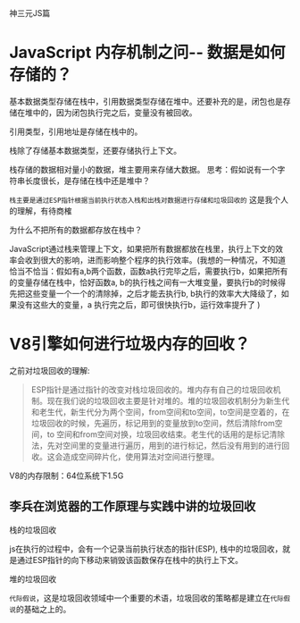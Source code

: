 神三元JS篇

# JavaScript 内存机制之问-- 数据是如何存储的？

 基本数据类型存储在栈中，引用数据类型存储在堆中。还要补充的是，闭包也是存储在堆中的，因为闭包执行完之后，变量没有被回收。

 引用类型，引用地址是存储在栈中的。

栈除了存储基本数据类型，还要存储执行上下文。

栈存储的数据相对量小的数据，堆主要用来存储大数据。
思考：假如说有一个字符串长度很长，是存储在栈中还是堆中？

`栈主要是通过ESP指针根据当前执行状态入栈和出栈对数据进行存储和垃圾回收的` 这是我个人的理解，有待商榷

为什么不把所有的数据都存放在栈中？

JavaScript通过栈来管理上下文，如果把所有数据都放在栈里，执行上下文的效率会收到很大的影响，进而影响整个程序的执行效率。(我想的一种情况，不知道恰当不恰当：假如有a,b两个函数，函数a执行完毕之后，需要执行b，如果把所有的变量存储在栈中，恰好函数a, b的执行栈之间有一大堆变量，要执行b的时候得先把这些变量一个一个的清除掉，之后才能去执行b, b执行的效率大大降级了，如果没有这些大的变量，a 执行完之后，即可很快执行b，运行效率提升了 )

# V8引擎如何进行垃圾内存的回收？

之前对垃圾回收的理解:

>ESP指针是通过指针的改变对栈垃圾回收的。堆内存有自己的垃圾回收机制。现在我们说的垃圾回收主要是针对堆的。堆的垃圾回收机制分为新生代和老生代，新生代分为两个空间，from空间和to空间，to空间是空着的，在垃圾回收的时候，先遍历，标记用到的变量放到to空间，然后清除from空间，to 空间和from空间对换，垃圾回收结束。老生代的话用的是标记清除法，先对空间里的变量进行遍历，用到的进行标记，然后没有用到的进行回收。这会造成空间碎片化，使用算法对空间进行整理。

V8的内存限制：64位系统下1.5G

## 李兵在浏览器的工作原理与实践中讲的垃圾回收

栈的垃圾回收

js在执行的过程中，会有一个记录当前执行状态的指针(ESP), 栈中的垃圾回收，就是通过ESP指针的向下移动来销毁该函数保存在栈中的执行上下文。

堆的垃圾回收

`代际假说`，这是垃圾回收领域中一个重要的术语，垃圾回收的策略都是建立在`代际假说`的基础之上的。


